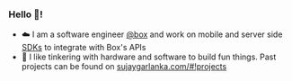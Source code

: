 ### Hello 👋!

- ☁️ I am a software engineer [@box](https://www.box.com/) and work on mobile and server side [SDKs](https://github.com/box/sdks) to integrate with Box's APIs
- 📐 I like tinkering with hardware and software to build fun things. Past projects can be found on [sujaygarlanka.com/#!projects](https://sujaygarlanka.com/#!projects)
